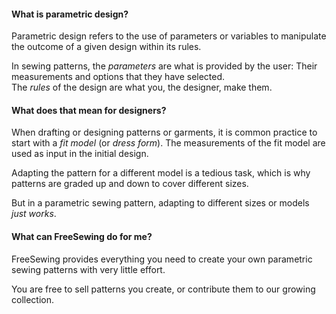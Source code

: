 ---
---

#### What is parametric design?

Parametric design refers to the use of parameters or variables to manipulate the outcome
of a given design within its rules.

In sewing patterns, the *parameters* are what is provided by the user: Their measurements
and options that they have selected.\
The *rules* of the design are what you, the designer, make them.

#### What does that mean for designers?

When drafting or designing patterns or garments, it is common practice to start with a *fit model*
(or *dress form*). The measurements of the fit model are used as input in the initial design.

Adapting the pattern for a different model is a tedious task, which is why patterns are graded
up and down to cover different sizes.

But in a parametric sewing pattern, adapting to different sizes or models *just works*.

#### What can FreeSewing do for me?

FreeSewing provides everything you need to create your own parametric sewing patterns
with very little effort.

You are free to sell patterns you create, or contribute them to our growing collection.
